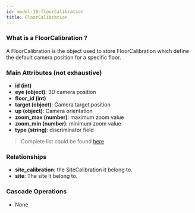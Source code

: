 ```yaml
---
id: model-10-floorCalibration
title: FloorCalibration
---
```


### What is a FloorCalibration ?

A FloorCalibration is the object used to store FloorCalibration which define the default camera position for a specific
floor.

### Main Attributes (not exhaustive)

- **id (int)**
- **eye (object)**: 3D camera position
- **floor_id (int)**
- **target (object)**: Camera target position
- **up (object)**: Camera orientation
- **zoom_max (number)**: maximum zoom value
- **zoom_min (number)**: minimum zoom value
- **type (string)**: discriminator field

> Complete list could be found [here](reference-10-floorCalibration.md)

### Relationships

- **site_calibration**: the SiteCalibration it belong to.
- **site**: The site it belong to.

### Cascade Operations

- None

